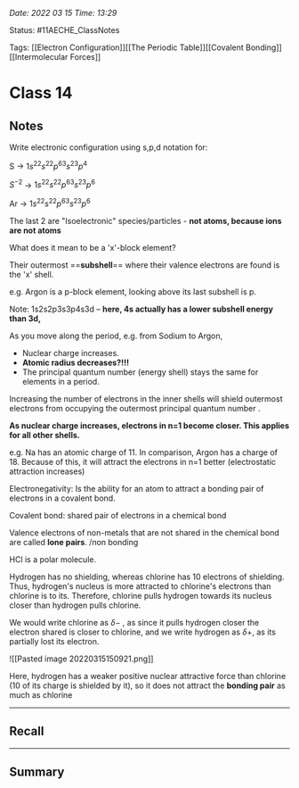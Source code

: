 *Date: 2022 03 15 Time: 13:29*


Status: #11AECHE_ClassNotes

Tags: [[Electron Configuration]][[The Periodic Table]][[Covalent Bonding]][[Intermolecular Forces]]


# Class 14


## Notes
Write electronic configuration using s,p,d notation for:

S -> $1s^22s^22p^63s^23p^4$

$S^{-2}$ -> $1s^22s^22p^63s^23p^6$

Ar -> $1s^22s^22p^63s^23p^6$

The last 2 are "Isoelectronic" species/particles - **not atoms, because ions are not atoms**

What does it mean to be a 'x'-block element?

Their outermost ==**subshell**== where their valence electrons are found is the 'x' shell.

e.g. Argon is a p-block element, looking above its last subshell is p.

Note: 1s2s2p3s3p4s3d – **here, 4s actually has a lower subshell energy than 3d,**


As you move along the period, e.g. from Sodium to Argon,

* Nuclear charge increases.
* **Atomic radius decreases?!!!**
* The principal quantum number (energy shell) stays the same for elements in a period.


Increasing the number of electrons in the inner shells will shield outermost electrons from occupying the outermost principal quantum number .

**As nuclear charge increases, electrons in n=1 become closer. This applies for all other shells.**

e.g. Na has an atomic charge of 11. In comparison, Argon has a charge of 18. Because of this, it will attract the electrons in n=1 better (electrostatic attraction increases)

Electronegativity: Is the ability for an atom to attract a bonding pair of electrons in a covalent bond.

Covalent bond: shared pair of electrons in a chemical bond

Valence electrons of non-metals that are not shared in the chemical bond are called **lone pairs**. /non bonding

HCl is a polar molecule.

Hydrogen has no shielding, whereas chlorine has 10 electrons of shielding. Thus, hydrogen's nucleus is more attracted to chlorine's electrons than chlorine is to its. Therefore, chlorine pulls hydrogen towards its nucleus closer than hydrogen pulls chlorine. 

We would write chlorine as $\delta -$ , as since it pulls hydrogen closer the electron shared is closer to chlorine, and we write hydrogen as $\delta +$, as its partially lost its electron.

![[Pasted image 20220315150921.png]]

Here, hydrogen has a weaker positive nuclear attractive force than chlorine (10 of its charge is shielded by it), so it does not attract the **bonding pair** as much as chlorine 





---
## Recall








---

## Summary